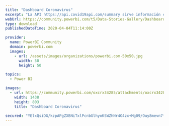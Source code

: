 ```yaml
---
title: "Dashboard Coronavirus"
excerpt: "La API https://api.covid19api.com/summary sirve información con la cual se elaboró este dashboard para ver la situación global del contagio del"
webUrl: https://community.powerbi.com/t5/Data-Stories-Gallery/Dashboard-Coronavirus/m-p/1008256
type: download
publishedDateTime: 2020-04-04T11:14:00Z

provider:
  name: PowerBI Community
  domain: powerbi.com
  images:
    - url: /assets/images/organizations/powerbi.com-50x50.jpg
      width: 50
      height: 50

topics:
  - Power BI

images:
  - url: https://community.powerbi.com/oxcrx34285/attachments/oxcrx34285/DataStoriesGallery/3673/1/Captura%20de%20Pantalla%202020-04-04%20a%20la(s)%2014.14.09.png
    width: 1438
    height: 803
    title: "Dashboard Coronavirus"

secured: "YElxQsiDG/kzpAPgZXBNiTxlPcnbGlhyoKSWZhNr4O4zx+Mg09/Ouy8mevn7fW4+roboQUoZdXB0WICpn+29QOYWH7DSfYUo5Zg7QRqnGrjJGb2QJ6YPTz+qQCOZqG39orYxT4v0KN9E7rTmpDNXybLZ0KiT1BwCc7VnUNGHLM5d1Xel6QaRSupXCdbb5bdzXHw/q6ePFp3lpmKZK5jCsg1b1qGGy1BDUZuVqRVp0Ih+/VaQIJWUY+DfG8Tv0yVj/9H7M17TQ048FEwlGyBixRYiFSBLbyaCHjxKBxGBi4Gtjl3w+xMqRGmNqg1cNq62xcmGP5bXj1ifO+zAUESXwTbLjmZp4KKRbSIPw75PN+HvhkNoZu01daCn/WRoTy3p;Wq/kgA2V5GRGmWeemjIo7Q=="
---
```


